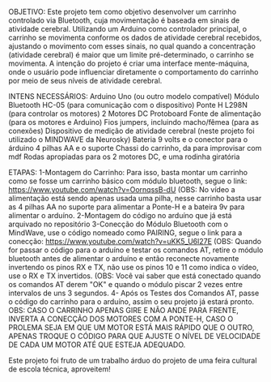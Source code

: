 OBJETIVO:
Este projeto tem como objetivo desenvolver um carrinho controlado via Bluetooth, cuja movimentação é baseada em sinais de atividade cerebral. Utilizando um Arduino como controlador principal, o carrinho se movimenta conforme os dados de atividade cerebral recebidos, ajustando o movimento com esses sinais, no qual quando a concentração (atividade cerebral) é maior que um limite pré-determinado, o carrinho se movimenta. A intenção do projeto é criar uma interface mente-máquina, onde o usuário pode influenciar diretamente o comportamento do carrinho por meio de seus níveis de atividade cerebral. 

INTENS NECESSÁRIOS:
Arduino Uno (ou outro modelo compatível)
Módulo Bluetooth HC-05 (para comunicação com o dispositivo)
Ponte H L298N (para controlar os motores)
2 Motores DC
Protoboard
Fonte de alimentação (para os motores e Arduino)
Fios jumpers, incluindo macho/fêmea (para as conexões)
Dispositivo de medição de atividade cerebral (neste projeto foi utilizado o MINDWAVE da Neurosky)
Bateria 9 volts e o conector para o árduino
4 pilhas AA e o suporte
Chassi do carrinho, da para improvisar com mdf
Rodas apropiadas para os 2 motores DC, e uma rodinha giratória

ETAPAS:
1-Montagem do Carrinho: Para isso, basta montar um carrinho como se fosse um carrinho básico com módulo bluetooth, segue o link: https://www.youtube.com/watch?v=OornqssB-dU (OBS: No vídeo a alimentação está sendo apenas usada uma pilha, nesse carrinho basta usar as 4 pilhas AA no suporte para alimentar a Ponte-H e a bateira 9v para alimentar o arduíno.
2-Montagem do código no arduíno que já está arquivado no repositório
3-Conecção do Módulo Bluetooth com o MindWave, use o código nomeado como PAIRING, segue o link para a conecção: https://www.youtube.com/watch?v=uKK5_U6l27E (OBS: Quando for passar o código para o arduíno e testar os comandos AT, retire o módulo bluetooth antes de alimentar o arduíno e então reconecte novamente invertendo os pinos RX e TX, não use os pinos 10 e 11 como indica o vídeo, use o RX e TX invertidos. (OBS: Você vai saber que está conectado quando os comandos AT derem "OK" e quando o módulo piscar 2 vezes entre intervalos de uns 3 segundos.
4- Após os Testes dos Comandos AT, passe o código do carrinho para o arduíno, assim o seu projeto já estará pronto. 
OBS: CASO O CARRINHO APENAS GIRE E NÃO ANDE PARA FRENTE, INVERTA A CONECÇÃO DOS MOTORES COM A PONTE-H, CASO O PROLEMA SEJA EM QUE UM MOTOR ESTÁ MAIS RÁPIDO QUE O OUTRO, APENAS TROQUE O CÓDIGO PARA QUE AJUSTE O NÍVEL DE VELOCIDADE DE CADA UM MOTOR ATÉ QUE ESTEJA ADEQUADO. 

Este projeto foi fruto de um trabalho árduo do projeto de uma feira cultural de escola técnica, aproveitem! 

 


